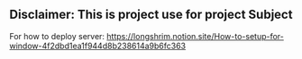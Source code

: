 ## Disclaimer: This is project use for project Subject
For how to deploy server: https://longshrim.notion.site/How-to-setup-for-window-4f2dbd1ea1f944d8b238614a9b6fc363